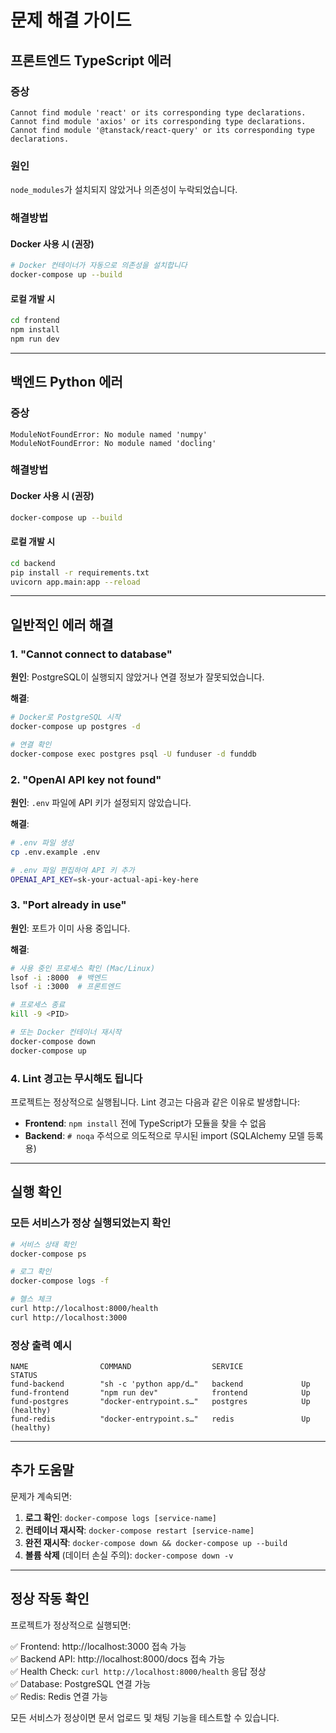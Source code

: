 # 문제 해결 가이드

## 프론트엔드 TypeScript 에러

### 증상
```
Cannot find module 'react' or its corresponding type declarations.
Cannot find module 'axios' or its corresponding type declarations.
Cannot find module '@tanstack/react-query' or its corresponding type declarations.
```

### 원인
`node_modules`가 설치되지 않았거나 의존성이 누락되었습니다.

### 해결방법

#### Docker 사용 시 (권장)
```bash
# Docker 컨테이너가 자동으로 의존성을 설치합니다
docker-compose up --build
```

#### 로컬 개발 시
```bash
cd frontend
npm install
npm run dev
```

---

## 백엔드 Python 에러

### 증상
```
ModuleNotFoundError: No module named 'numpy'
ModuleNotFoundError: No module named 'docling'
```

### 해결방법

#### Docker 사용 시 (권장)
```bash
docker-compose up --build
```

#### 로컬 개발 시
```bash
cd backend
pip install -r requirements.txt
uvicorn app.main:app --reload
```

---

## 일반적인 에러 해결

### 1. "Cannot connect to database"

**원인**: PostgreSQL이 실행되지 않았거나 연결 정보가 잘못되었습니다.

**해결**:
```bash
# Docker로 PostgreSQL 시작
docker-compose up postgres -d

# 연결 확인
docker-compose exec postgres psql -U funduser -d funddb
```

### 2. "OpenAI API key not found"

**원인**: `.env` 파일에 API 키가 설정되지 않았습니다.

**해결**:
```bash
# .env 파일 생성
cp .env.example .env

# .env 파일 편집하여 API 키 추가
OPENAI_API_KEY=sk-your-actual-api-key-here
```

### 3. "Port already in use"

**원인**: 포트가 이미 사용 중입니다.

**해결**:
```bash
# 사용 중인 프로세스 확인 (Mac/Linux)
lsof -i :8000  # 백엔드
lsof -i :3000  # 프론트엔드

# 프로세스 종료
kill -9 <PID>

# 또는 Docker 컨테이너 재시작
docker-compose down
docker-compose up
```

### 4. Lint 경고는 무시해도 됩니다

프로젝트는 정상적으로 실행됩니다. Lint 경고는 다음과 같은 이유로 발생합니다:

- **Frontend**: `npm install` 전에 TypeScript가 모듈을 찾을 수 없음
- **Backend**: `# noqa` 주석으로 의도적으로 무시된 import (SQLAlchemy 모델 등록용)

---

## 실행 확인

### 모든 서비스가 정상 실행되었는지 확인

```bash
# 서비스 상태 확인
docker-compose ps

# 로그 확인
docker-compose logs -f

# 헬스 체크
curl http://localhost:8000/health
curl http://localhost:3000
```

### 정상 출력 예시
```
NAME                COMMAND                  SERVICE             STATUS
fund-backend        "sh -c 'python app/d…"   backend             Up
fund-frontend       "npm run dev"            frontend            Up
fund-postgres       "docker-entrypoint.s…"   postgres            Up (healthy)
fund-redis          "docker-entrypoint.s…"   redis               Up (healthy)
```

---

## 추가 도움말

문제가 계속되면:

1. **로그 확인**: `docker-compose logs [service-name]`
2. **컨테이너 재시작**: `docker-compose restart [service-name]`
3. **완전 재시작**: `docker-compose down && docker-compose up --build`
4. **볼륨 삭제** (데이터 손실 주의): `docker-compose down -v`

---

## 정상 작동 확인

프로젝트가 정상적으로 실행되면:

✅ Frontend: http://localhost:3000 접속 가능  
✅ Backend API: http://localhost:8000/docs 접속 가능  
✅ Health Check: `curl http://localhost:8000/health` 응답 정상  
✅ Database: PostgreSQL 연결 가능  
✅ Redis: Redis 연결 가능  

모든 서비스가 정상이면 문서 업로드 및 채팅 기능을 테스트할 수 있습니다.
